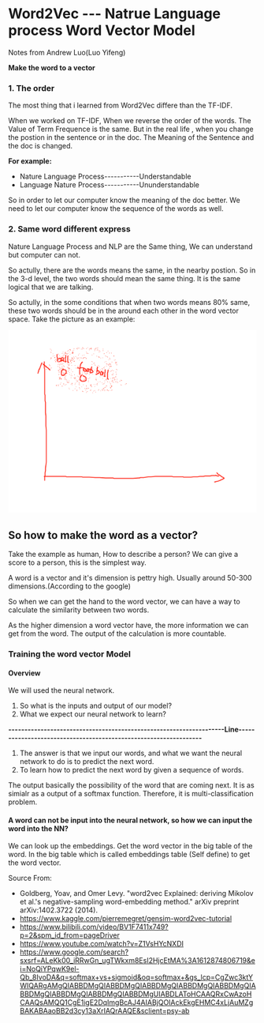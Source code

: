 # Word2Vec --- Natrue Language process Word Vector Model
Notes from Andrew Luo(Luo Yifeng)

**Make the word to a vector**


### 1.  The order
The most thing that i learned from Word2Vec differe than the TF-IDF.

When we worked on TF-IDF, When we reverse the order of the words. The Value of Term Frequence is the same. But in the real life , when you change the postion in the sentence or in the doc. The Meaning of the Sentence and the doc is changed. 



**For example:**
- Nature Language Process-----------Understandable
- Language Nature Process-----------Ununderstandable


So in order to let our computer know the meaning of the doc better. We need to let our computer know the sequence of the words as well.

### 2. Same word different express

Nature Language Process and NLP are the Same thing, We can understand but computer can not.

So actully, there are the words means the same, in the nearby postion. So in the 3-d level, the two words should mean the same thing. It is the same logical that we are talking.


So actully, in the some conditions that when two words means 80% same, these two words should be in the around each other in the word vector space. Take the picture as an example:


![image](/Notes/image/1.png)
 
## So how to make the word as a vector?

Take the example as human, How to describe a person? We can give a score to a person, this is the simplest way.

A word is a vector and it's dimension is pettry high. Usually around 50-300 dimensions.(According to the google)

So when we can get the hand to the word vector, we can have a way to calculate the similarity between two words.

As the higher dimension a word vector have, the more information we can get from the word. The output of the calculation is more countable.


### Training the word vector Model


#### Overview

We will used the neural network.
1. So what is the inputs and output of our model?
2. What we expect our neural network to learn?

**-------------------------------------------------------------------Line-----------------------------------------------------------------**
   
1. The answer is that we input our words, and what we want the neural network to do is to predict the next word.
2. To learn how to predict the next word by given a sequence of words.


The output basically the possibility of the word that are coming next. It is as simialr as a output of a softmax function.
Therefore, it is multi-classification problem.

#### A word can not be input into the neural network, so how we can input the word into the NN?
We can look up the embeddings. Get the word vector in the big table of the word. In the big table which is called embeddings table (Self define) to get the word vector.






























Source From:
- Goldberg, Yoav, and Omer Levy. "word2vec Explained: deriving Mikolov et al.'s negative-sampling word-embedding method." arXiv preprint arXiv:1402.3722 (2014).
- https://www.kaggle.com/pierremegret/gensim-word2vec-tutorial
- https://www.bilibili.com/video/BV1F7411x749?p=2&spm_id_from=pageDriver
- https://www.youtube.com/watch?v=Z1VsHYcNXDI
- https://www.google.com/search?sxsrf=ALeKk00_iRRwGn_ugTWkxm8EsI2HjcEtMA%3A1612874806719&ei=NoQiYPqwK9el-Qb_8IvoDA&q=softmax+vs+sigmoid&oq=softmax+&gs_lcp=CgZwc3ktYWIQARgAMgQIABBDMgQIABBDMgQIABBDMgQIABBDMgQIABBDMgQIABBDMgQIABBDMgQIABBDMgQIABBDMgUIABDLAToHCAAQRxCwAzoHCAAQsAMQQ1CgE1igE2DqImgBcAJ4AIABjQOIAckEkgEHMC4xLjAuMZgBAKABAaoBB2d3cy13aXrIAQrAAQE&sclient=psy-ab
  





